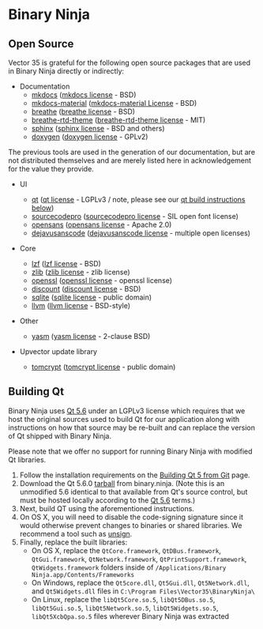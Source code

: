 # Binary Ninja

## Open Source

Vector 35 is grateful for the following open source packages that are used in Binary Ninja directly or indirectly:

* Documentation
    - [mkdocs] ([mkdocs license] - BSD)
    - [mkdocs-material] ([mkdocs-material License] - BSD)
    - [breathe] ([breathe license] - BSD)
    - [breathe-rtd-theme] ([breathe-rtd-theme license] - MIT)
    - [sphinx] ([sphinx license] - BSD and others)
    - [doxygen] ([doxygen license] - GPLv2)

The previous tools are used in the generation of our documentation, but are not distributed themselves and are merely listed here in acknowledgement for the value they provide.

* UI
    - [qt] ([qt license] - LGPLv3 / note, please see our [qt build instructions below](open-source.md#building-qt))
    - [sourcecodepro] ([sourcecodepro license] - SIL open font license)
    - [opensans] ([opensans license] - Apache 2.0)
    - [dejavusanscode] ([dejavusanscode license] - multiple open licenses)

* Core
    - [lzf] ([lzf license] - BSD)
    - [zlib] ([zlib license] - zlib license)
    - [openssl] ([openssl license] - openssl license)
    - [discount] ([discount license] - BSD)
    - [sqlite] ([sqlite license] - public domain)
    - [llvm] ([llvm license] - BSD-style)

* Other
    - [yasm] ([yasm license] - 2-clause BSD)

* Upvector update library
    - [tomcrypt] ([tomcrypt license] - public domain)


## Building Qt

Binary Ninja uses [Qt 5.6] under an LGPLv3 license which requires that we host the original sources used to build Qt for our application along with instructions on how that source may be re-built and can replace the version of Qt shipped with Binary Ninja.

Please note that we offer no support for running Binary Ninja with modified Qt libraries.

1. Follow the installation requirements on the [Building Qt 5 from Git] page.
2. Download the Qt 5.6.0 [tarball] from binary.ninja. (Note this is an unmodified 5.6 identical to that available from Qt's source control, but must be hosted locally according to the [Qt 5.6] terms.)
3. Next, build QT using the aforementioned instructions.
4. On OS X, you will need to disable the code-signing signature since it would otherwise prevent changes to binaries or shared libraries.  We recommend a tool such as [unsign].
5. Finally, replace the built libraries:
     - On OS X, replace the `QtCore.framework`, `QtDBus.framework`, `QtGui.framework`, `QtNetwork.framework`, `QtPrintSupport.framework`, `QtWidgets.framework` folders inside of `/Applications/Binary Ninja.app/Contents/Frameworks`
     - On Windows, replace the `Qt5core.dll`, `Qt5Gui.dll`, `Qt5Network.dll`, and `Qt5Widgets.dll` files in `C:\Program Files\Vector35\BinaryNinja\`
     - On Linux, replace the `libQt5Core.so.5`, `libQt5DBus.so.5`, `libQt5Gui.so.5`, `libQt5Network.so.5`, `libQt5Widgets.so.5`, `libQt5XcbQpa.so.5` files wherever Binary Ninja was extracted

[mkdocs]: http://www.mkdocs.org/
[mkdocs license]: https://github.com/mkdocs/mkdocs/blob/master/LICENSE
[mkdocs-material]: https://github.com/squidfunk/mkdocs-material
[mkdocs-material license]: https://github.com/squidfunk/mkdocs-material/blob/master/LICENSE
[breathe]: https://github.com/michaeljones/breathe
[breathe license]: https://github.com/michaeljones/breathe/blob/master/LICENSE
[breathe-rtd-theme]: https://github.com/snide/sphinx_rtd_theme/
[breathe-rtd-theme license]: https://github.com/snide/sphinx_rtd_theme/blob/master/LICENSE
[sphinx]: http://www.sphinx-doc.org/en/stable/index.html
[sphinx license]: https://github.com/sphinx-doc/sphinx/blob/master/LICENSE
[doxygen]: http://www.stack.nl/~dimitri/doxygen/
[doxygen license]: https://github.com/doxygen/doxygen/blob/master/LICENSE
[qt]: https://www.qt.io/download/
[qt license]: https://www.qt.io/qt-licensing-terms/
[lzf]: http://oldhome.schmorp.de/marc/liblzf.html
[lzf license]: http://oldhome.schmorp.de/marc/liblzf.html
[discount]: http://www.pell.portland.or.us/~orc/Code/discount/
[discount license]: http://www.pell.portland.or.us/~orc/Code/discount/COPYRIGHT.html
[sqlite]: https://www.sqlite.org/index.html
[sqlite license]: https://www.sqlite.org/copyright.html
[llvm]: http://llvm.org/releases/3.8.1/
[llvm license]: http://llvm.org/releases/3.8.1/LICENSE.TXT
[yasm]: http://yasm.tortall.net/
[yasm license]: https://github.com/yasm/yasm/blob/master/BSD.txt
[zlib]: http://www.zlib.net/
[zlib license]: http://www.zlib.net/zlib_license.html
[openssl]: https://www.openssl.org/
[openssl license]: https://www.openssl.org/source/license.html
[tomcrypt]:  https://github.com/libtom/libtomcrypt
[tomcrypt license]: https://github.com/libtom/libtomcrypt/blob/develop/LICENSE
[sourcecodepro]: https://github.com/adobe-fonts/source-code-pro
[sourcecodepro license]:  https://github.com/adobe-fonts/source-code-pro/blob/master/LICENSE.txt
[opensans]: https://www.google.com/fonts/specimen/Open+Sans
[opensans license]: http://www.apache.org/licenses/LICENSE-2.0.html
[dejavusanscode]: https://github.com/SSNikolaevich/DejaVuSansCode
[dejavusanscode license]: https://github.com/SSNikolaevich/DejaVuSansCode/blob/master/LICENSE
[Qt 5.6]: https://www.qt.io/qt-licensing-terms/
[Building Qt 5 from Git]: https://wiki.qt.io/Building-Qt-5-from-Git
[tarball]: https://binary.ninja/qt5.6.0.tar.xz
[unsign]: https://github.com/steakknife/unsign
